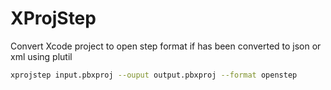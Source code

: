 # XProjStep

Convert Xcode project to open step format if has been converted to json or xml using plutil

```bash
xprojstep input.pbxproj --ouput output.pbxproj --format openstep
```
